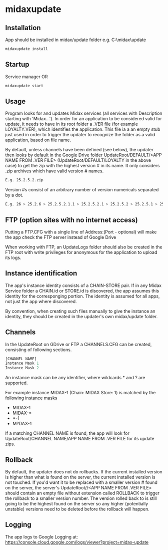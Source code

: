 # midaxupdate

## Installation

App should be installed in midax/update folder e.g. C:\midax\update

```bash
midaxupdate install
```

## Startup

Service manager OR

```bash
midaxupdate start
```

## Usage

Program looks for and updates Midax services (all services with Description starting with 'Midax...').
In order for an application to be considered valid for update, it needs to have in its root folder a .VER file (for example LOYALTY.VER),
which identifies the application. This file ia a an empty stub just used in order to trigger the updater to recognize the folder as a valid application,
based on file name.

By default, unless channels have been defined (see below), the updater then looks by default in the Google Drive folder 
UpdateRoot/DEFAULT/<APP NAME FROM .VER FILE> (UpdateRoot/DEFAULT/LOYALTY in the above
case) to get the zip with the highest version # in its name. It only considers .zip archives which have valid version # names.
```bash
E.g. 25.2.5.2.zip
```

Version #s consist of an arbitrary number of version numericals separated by a dot. 
```bash
E.g. 26 > 25.2.6 > 25.2.5.2.1.1 > 25.2.5.2.1 > 25.2.5.2 > 25.2.5.1 > 25.2.4
```

## FTP (option sites with no internet access)
Putting a FTP.CFG with a single line of Address:(Port - optional) will make the app check the FTP server instead of Google Drive

When working with FTP, an UpdateLogs folder should also be created in the FTP root with write privileges for anonymous
for the application to upload its logs.

## Instance identification
The app's instance identity consists of a CHAIN-STORE pair.
If in any Midax Service folder a CHAIN.id or STORE.id is discovered, the app assumes this identity for the corresponging portion. 
The identity is assumed for all apps, not just the app where discovered.

By convention, when creating such files manually to give the instance an identity, they should be created in the updater's own 
midax/update folder.

## Channels
In the UpdateRoot on GDrive or FTP a CHANNELS.CFG can be created, consisting of following sections.

```python
[CHANNEL NAME]
Instance Mask 1
Instance Mask 2
```

An instance mask can be any identifier, where wildcards * and ? are supported.

For example instance MIDAX-1 (Chain: MIDAX Store: 1) is matched by the following instance masks
- MIDAX-1
- MIDAX-*
- *-1
- M?DAX-1

If a matching CHANNEL NAME is found, the app will look for UpdateRoot/CHANNEL NAME/APP NAME FROM .VER FILE for its update zips.

## Rollback
By default, the updater does not do rollbacks. If the current installed version is higher than what is found on the server, the current
installed version is not touched. If you'd want it to be replaced with a smaller version # found on the server, the server's 
UpdateRoot/<CHANNEL NAME>/<APP NAME FROM .VER FILE> should contain an empty file without extension called ROLLBACK to trigger the 
rollback to a smaller version number. The version rolled back to is still going to be the highest found on the server so any higher 
(potentially unstable) versions need to be deleted before the rollback will happen.

## Logging
The app logs to Google Logging at:
https://console.cloud.google.com/logs/viewer?project=midax-update
